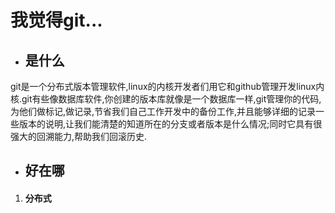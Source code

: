 # 我觉得git...

* ## 是什么

git是一个分布式版本管理软件,linux的内核开发者们用它和github管理开发linux内核.git有些像数据库软件,你创建的版本库就像是一个数据库一样,git管理你的代码,为他们做标记,做记录,节省我们自己工作开发中的备份工作,并且能够详细的记录一些版本的说明,让我们能清楚的知道所在的分支或者版本是什么情况;同时它具有很强大的回溯能力,帮助我们回滚历史.

* ## 好在哪

1. #### 分布式




